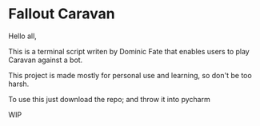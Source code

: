 # Fallout Caravan

Hello all,

This is a terminal script writen by Dominic Fate that enables users to play Caravan against a bot. 

This project is made mostly for personal use and learning, so don't be too harsh.

To use this just download the repo; and throw it into pycharm

WIP

